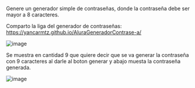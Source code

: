 Genere un generador simple de contraseñas, donde la contraseña debe ser mayor a 8 caracteres.

Comparto la liga del generador de contraseñas: https://yancarmtz.github.io/AluraGeneradorContrase-a/

![image](https://github.com/user-attachments/assets/15f96dec-3d53-45a9-9a3b-81b69d9d8d9b)


Se muestra en cantidad 9 que quiere decir que se va generar la contraseña con 9 caracteres al darle al boton generar y abajo muesta la contraseña generada.

![image](https://github.com/user-attachments/assets/4aacd1d8-57bd-4c09-bdec-7757b109d1aa)

